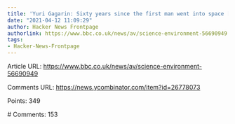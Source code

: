 ```yaml
---
title: 'Yuri Gagarin: Sixty years since the first man went into space [video]'
date: "2021-04-12 11:09:29"
author: Hacker News Frontpage
authorlink: https://www.bbc.co.uk/news/av/science-environment-56690949
tags:
- Hacker-News-Frontpage
---
```


<p>Article URL: <a href="https://www.bbc.co.uk/news/av/science-environment-56690949">https://www.bbc.co.uk/news/av/science-environment-56690949</a></p>
<p>Comments URL: <a href="https://news.ycombinator.com/item?id=26778073">https://news.ycombinator.com/item?id=26778073</a></p>
<p>Points: 349</p>
<p># Comments: 153</p>

